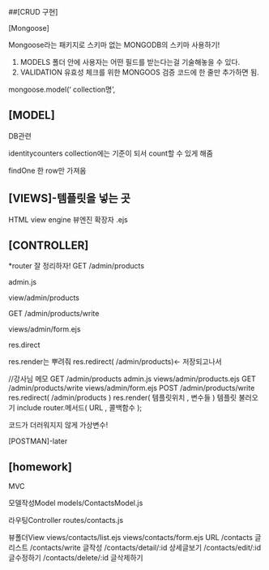 ##[CRUD 구현]

[Mongoose]

Mongoose라는 패키지로 스키마 없는 MONGODB의 스키마 사용하기! 
1. MODELS 폴더 안에 사용자는 어떤 필드를 받는다는걸 기술해놓을 수 있다.
2. VALIDATION 유효성 체크를 위한 MONGOOS 검증 코드에 한 줄만 추가하면 됨.

mongoose.model(‘ collection명’,


[MODEL]
----
DB관련

identitycounters collection에는 기준이 되서 count할 수 있게 해줌

findOne 한 row만 가져옴

[VIEWS]-템플릿을 넣는 곳
----
HTML
view engine 뷰엔진
확장자 .ejs

[CONTROLLER]
----
*router 잘 정리하자!
GET /admin/products

admin.js

view/admin/products

GET /admin/products/write

views/admin/form.ejs

res.direct

res.render는 뿌려줘
res.redirect( /admin/products)<- 저장되고나서

//강사님 메모
GET /admin/products
admin.js
views/admin/products.ejs
GET /admin/products/write
views/admin/form.ejs
POST /admin/products/write
res.redirect(  /admin/products )
res.render( 템플릿위치 , 변수들  )
템플릿 불러오기 include
router.메서드( URL , 콜백함수 );

코드가 더러워지지 않게 가상변수!

[POSTMAN]-later

[homework]
----

MVC

모델작성Model 
models/ContactsModel.js

라우팅Controller
routes/contacts.js

뷰폴더View
views/contacts/list.ejs
views/contacts/form.ejs
URL
/contacts  글리스트
/contacts/write 글작성
/contacts/detail/:id  상세글보기
/contacts/edit/:id 글수정하기
/contacts/delete/:id 글삭제하기
